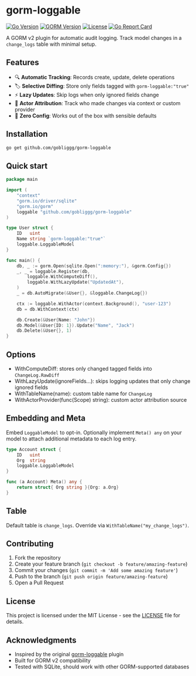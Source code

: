# gorm-loggable

[![Go Version](https://img.shields.io/badge/go-%3E%3D1.22-blue.svg)](https://golang.org/)
[![GORM Version](https://img.shields.io/badge/gorm-v2-green.svg)](https://gorm.io/)
[![License](https://img.shields.io/badge/license-MIT-blue.svg)](LICENSE)
[![Go Report Card](https://goreportcard.com/badge/github.com/gobliggg/gorm-loggable)](https://goreportcard.com/report/github.com/gobliggg/gorm-loggable)

A GORM v2 plugin for automatic audit logging. Track model changes in a `change_logs` table with minimal setup.

## Features

- 🔍 **Automatic Tracking**: Records create, update, delete operations
- 🏷️ **Selective Diffing**: Store only fields tagged with `gorm-loggable:"true"`
- ⚡ **Lazy Updates**: Skip logs when only ignored fields change
- 👤 **Actor Attribution**: Track who made changes via context or custom provider
- 🎯 **Zero Config**: Works out of the box with sensible defaults

## Installation

```bash
go get github.com/gobliggg/gorm-loggable
```

## Quick start

```go
package main

import (
	"context"
	"gorm.io/driver/sqlite"
	"gorm.io/gorm"
	loggable "github.com/gobliggg/gorm-loggable"
)

type User struct {
	ID   uint
	Name string `gorm-loggable:"true"`
	loggable.LoggableModel
}

func main() {
	db, _ := gorm.Open(sqlite.Open(":memory:"), &gorm.Config{})
	_, _ = loggable.Register(db,
		loggable.WithComputeDiff(),
		loggable.WithLazyUpdate("UpdatedAt"),
	)
	_ = db.AutoMigrate(&User{}, &loggable.ChangeLog{})

	ctx := loggable.WithActor(context.Background(), "user-123")
	db = db.WithContext(ctx)

	db.Create(&User{Name: "John"})
	db.Model(&User{ID: 1}).Update("Name", "Jack")
	db.Delete(&User{}, 1)
}
```

## Options
- WithComputeDiff: stores only changed tagged fields into `ChangeLog.RawDiff`
- WithLazyUpdate(ignoreFields...): skips logging updates that only change ignored fields
- WithTableName(name): custom table name for `ChangeLog`
- WithActorProvider(func(Scope) string): custom actor attribution source

## Embedding and Meta
Embed `LoggableModel` to opt-in. Optionally implement `Meta() any` on your model to attach additional metadata to each log entry.

```go
type Account struct {
	ID   uint
	Org  string
	loggable.LoggableModel
}

func (a Account) Meta() any {
	return struct{ Org string }{Org: a.Org}
}
```

## Table
Default table is `change_logs`. Override via `WithTableName("my_change_logs")`.

## Contributing

1. Fork the repository
2. Create your feature branch (`git checkout -b feature/amazing-feature`)
3. Commit your changes (`git commit -m 'Add some amazing feature'`)
4. Push to the branch (`git push origin feature/amazing-feature`)
5. Open a Pull Request

## License

This project is licensed under the MIT License - see the [LICENSE](LICENSE) file for details.

## Acknowledgments

- Inspired by the original [gorm-loggable](https://github.com/sas1024/gorm-loggable) plugin
- Built for GORM v2 compatibility
- Tested with SQLite, should work with other GORM-supported databases

